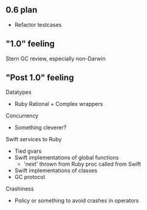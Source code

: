 ## 0.6 plan

* Refactor testcases

## "1.0" feeling 

Stern GC review, especially non-Darwin

## "Post 1.0" feeling

Datatypes
* Ruby Rational + Complex wrappers

Concurrency
* Something cleverer?

Swift services to Ruby
* Tied gvars
* Swift implementations of global functions
  * 'next' thrown from Ruby proc called from Swift
* Swift implementations of classes
* GC protocol

Crashiness
* Policy or something to avoid crashes in operators
